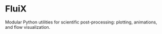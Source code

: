 # FluiX
Modular Python utilities for scientific post-processing: plotting, animations, and flow visualization.
